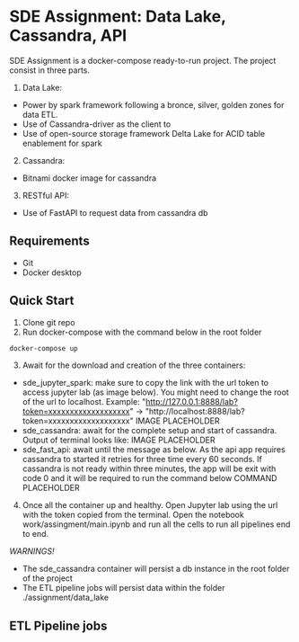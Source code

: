 # SDE Assignment: Data Lake, Cassandra, API
SDE Assignment is a docker-compose ready-to-run project. The project consist in three parts.

1. Data Lake:
- Power by spark framework following a bronce, silver, golden zones for data ETL. 
- Use of Cassandra-driver as the client to 
- Use of open-source storage framework Delta Lake for ACID table enablement for spark
2. Cassandra:
- Bitnami docker image for cassandra
3. RESTful API:
- Use of FastAPI to request data from cassandra db

## Requirements
- Git
- Docker desktop

## Quick Start

1. Clone git repo
2. Run docker-compose with the command below in the root folder
```bash
docker-compose up
```
3. Await for the download and creation of the three containers:
- sde_jupyter_spark: make sure to copy the link with the url token to access jupyter lab (as image below). You might need to change the root of the url to localhost. Example: "http://127.0.0.1:8888/lab?token=xxxxxxxxxxxxxxxxxxx" -> "http://localhost:8888/lab?token=xxxxxxxxxxxxxxxxxxx"
IMAGE PLACEHOLDER
- sde_cassandra: await for the complete setup and start of cassandra. Output of terminal looks like:
IMAGE PLACEHOLDER
- sde_fast_api: await until the message as below. As the api app requires cassandra to started it retries for three time every 60 seconds. If cassandra is not ready within three minutes, the app will be exit with code 0 and it will be required to run the command below
COMMAND PLACEHOLDER
4. Once all the container up and healthy. Open Jupyter lab using the url with the token copied from the terminal. Open the notebook work/assingment/main.ipynb and run all the cells to run all pipelines end to end. 

*WARNINGS!*
- The sde_cassandra container will persist a db instance in the root folder of the project
- The ETL pipeline jobs will persist data within the folder ./assignment/data_lake 


## ETL Pipeline jobs


